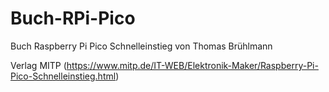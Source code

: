 # Buch-RPi-Pico
Buch Raspberry Pi Pico Schnelleinstieg von Thomas Brühlmann

Verlag MITP (https://www.mitp.de/IT-WEB/Elektronik-Maker/Raspberry-Pi-Pico-Schnelleinstieg.html)
